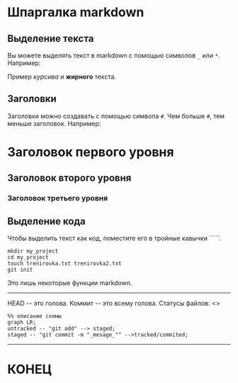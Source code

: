 # Шпаргалка markdown

## Выделение текста

Вы можете выделять текст в markdown с помощью символов `_` или `*`. Например:

Пример _курсива_ и **жирного** текста.

## Заголовки

Заголовки можно создавать с помощью символа `#`. Чем больше `#`, тем меньше заголовок. Например:

# Заголовок первого уровня
## Заголовок второго уровня
### Заголовок третьего уровня

## Выделение кода

Чтобы выделить текст как код, поместите его в тройные кавычки `````. 

```
mkdir my_project
cd my_project
touch trenirovka.txt trenirovka2.txt
git init
```
Это лишь некоторые функции markdown. 

----

HEAD -- это голова.
Коммит -- это всему голова.
Статусы файлов:
<>

```mermaid
%% описание схемы
graph LR;
untracked -- "git add" --> staged;
staged -- "git commit -m "_mesage_"" -->tracked/commited;
```
----

# КОНЕЦ